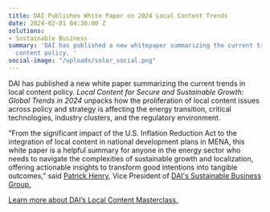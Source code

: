 ```yaml
---
title: DAI Publishes White Paper on 2024 Local Content Trends
date: 2024-02-01 04:30:00 Z
solutions:
- Sustainable Business
summary: 'DAI has published a new whitepaper summarizing the current trends in local
  content policy. '
social-image: "/uploads/solar_social.png"
---
```


DAI has published a new white paper summarizing the current trends in local content policy. *Local Content for Secure and Sustainable Growth: Global Trends in 2024* unpacks how the proliferation of local content issues across policy and strategy is affecting the energy transition, critical technologies, industry clusters, and the regulatory environment.

<div data-tf-live="01HNGE47KMSQB7SZKDGH807KB7"></div><script src="//embed.typeform.com/next/embed.js"></script>

"From the significant impact of the U.S. Inflation Reduction Act to the integration of local content in national development plans in MENA, this white paper is a helpful summary for anyone in the energy sector who needs to navigate the complexities of sustainable growth and localization, offering actionable insights to transform good intentions into tangible outcomes," said [Patrick Henry](https://www.dai.com/who-we-are/our-team/patrick-henry), Vice President of [DAI's Sustainable Business Group.](https://www.dai.com/our-work/solutions/sustainable-business)

[Learn more about DAI’s Local Content Masterclass.](https://www.dai.com/our-work/solutions/sustainable/training/master-class)